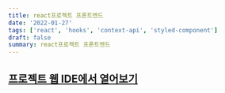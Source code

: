 ```yaml
---
title: react프로젝트 프론트엔드
date: '2022-01-27'
tags: ['react', 'hooks', 'context-api', 'styled-component']
draft: false
summary: react프로젝트 프론트엔드
---
```


## [프로젝트 웹 IDE에서 열어보기](https://github1s.com/abhidhamma-private/disorder-backend)
